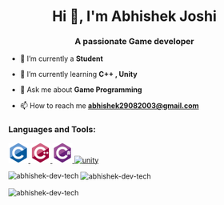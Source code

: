 <h1 align="center">Hi 👋, I'm Abhishek Joshi</h1>
<h3 align="center">A passionate Game developer</h3>

- 🔭 I’m currently a **Student**

- 🌱 I’m currently learning **C++ , Unity**

- 💬 Ask me about **Game Programming**

- 📫 How to reach me **abhishek29082003@gmail.com**


<h3 align="left">Languages and Tools:</h3>
<p align="left"> <a href="https://www.cprogramming.com/" target="_blank"> <img src="https://raw.githubusercontent.com/devicons/devicon/master/icons/c/c-original.svg" alt="c" width="40" height="40"/> </a> <a href="https://www.w3schools.com/cpp/" target="_blank"> <img src="https://raw.githubusercontent.com/devicons/devicon/master/icons/cplusplus/cplusplus-original.svg" alt="cplusplus" width="40" height="40"/> </a> <a href="https://www.w3schools.com/cs/" target="_blank"> <img src="https://raw.githubusercontent.com/devicons/devicon/master/icons/csharp/csharp-original.svg" alt="csharp" width="40" height="40"/> </a> <a href="https://unity.com/" target="_blank"> <img src="https://www.vectorlogo.zone/logos/unity3d/unity3d-icon.svg" alt="unity" width="40" height="40"/> </a> </p>

<p><img align="left" src="https://github-readme-stats.vercel.app/api/top-langs?username=abhishek-dev-tech&show_icons=true&theme=dark&locale=en&layout=compact" alt="abhishek-dev-tech" /></p>

<p>&nbsp;<img align="center" src="https://github-readme-stats.vercel.app/api?username=abhishek-dev-tech&show_icons=true&theme=dark&locale=en" alt="abhishek-dev-tech" /></p>

<p><img align="center" src="https://github-readme-streak-stats.herokuapp.com/?user=abhishek-dev-tech&theme=dark" alt="abhishek-dev-tech" /></p>
